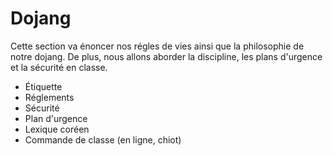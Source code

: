 # Dojang

Cette section va énoncer nos régles de vies ainsi que la philosophie de notre dojang.  De plus, nous allons aborder la discipline, les plans d'urgence et la sécurité en classe.

* Étiquette
* Réglements
* Sécurité
* Plan d'urgence
* Lexique coréen
* Commande de classe (en ligne, chiot)
